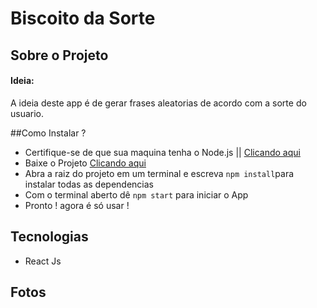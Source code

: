 # Biscoito da Sorte 

## Sobre o Projeto
#### Ideia:
A ideia deste app é de gerar frases aleatorias de acordo com a sorte do usuario.

##Como Instalar ? 
* Certifique-se de que sua maquina tenha o Node.js || [Clicando aqui](https://nodejs.org/en/)
* Baixe o Projeto  [Clicando aqui](https://github.com/martins20/biscoito-da-sorte/archive/master.zip)
* Abra a raiz do projeto em um terminal e escreva `npm install`para instalar todas as dependencias
* Com o terminal aberto dê `npm start` para iniciar o App
* Pronto ! agora é só usar !

## Tecnologias
* React Js

## Fotos
